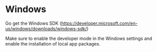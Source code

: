 # Windows

Go get the Windows SDK (https://developer.microsoft.com/en-us/windows/downloads/windows-sdk/)

Make sure to enable the developer mode in the Windows settings and enable the installation of local app packages.